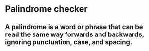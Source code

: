 # Palindrome checker

 ## A palindrome is a word or phrase that can be read the same way forwards and backwards, ignoring punctuation, case, and spacing.